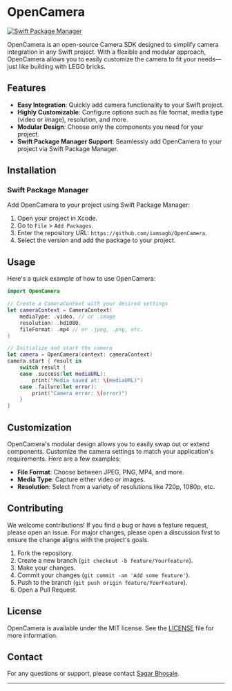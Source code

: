 
# OpenCamera

[![Swift Package Manager](https://img.shields.io/badge/Swift_Package_Manager-compatible-brightgreen.svg)](https://swift.org/package-manager/)

OpenCamera is an open-source Camera SDK designed to simplify camera integration in any Swift project. With a flexible and modular approach, OpenCamera allows you to easily customize the camera to fit your needs—just like building with LEGO bricks.

## Features

- **Easy Integration**: Quickly add camera functionality to your Swift project.
- **Highly Customizable**: Configure options such as file format, media type (video or image), resolution, and more.
- **Modular Design**: Choose only the components you need for your project.
- **Swift Package Manager Support**: Seamlessly add OpenCamera to your project via Swift Package Manager.

## Installation

### Swift Package Manager

Add OpenCamera to your project using Swift Package Manager:

1. Open your project in Xcode.
2. Go to `File` > `Add Packages`.
3. Enter the repository URL: `https://github.com/iamsagb/OpenCamera`.
4. Select the version and add the package to your project.

## Usage

Here's a quick example of how to use OpenCamera:

```swift
import OpenCamera

// Create a CameraContext with your desired settings
let cameraContext = CameraContext(
    mediaType: .video, // or .image
    resolution: .hd1080,
    fileFormat: .mp4 // or .jpeg, .png, etc.
)

// Initialize and start the camera
let camera = OpenCamera(context: cameraContext)
camera.start { result in
    switch result {
    case .success(let mediaURL):
        print("Media saved at: \(mediaURL)")
    case .failure(let error):
        print("Camera error: \(error)")
    }
}
```

## Customization

OpenCamera's modular design allows you to easily swap out or extend components. Customize the camera settings to match your application's requirements. Here are a few examples:

- **File Format**: Choose between JPEG, PNG, MP4, and more.
- **Media Type**: Capture either video or images.
- **Resolution**: Select from a variety of resolutions like 720p, 1080p, etc.

## Contributing

We welcome contributions! If you find a bug or have a feature request, please open an issue. For major changes, please open a discussion first to ensure the change aligns with the project's goals.

1. Fork the repository.
2. Create a new branch (`git checkout -b feature/YourFeature`).
3. Make your changes.
4. Commit your changes (`git commit -am 'Add some feature'`).
5. Push to the branch (`git push origin feature/YourFeature`).
6. Open a Pull Request.

## License

OpenCamera is available under the MIT license. See the [LICENSE](LICENSE) file for more information.

## Contact

For any questions or support, please contact [Sagar Bhosale](mailto:bsagar242@icloud.com).

---

